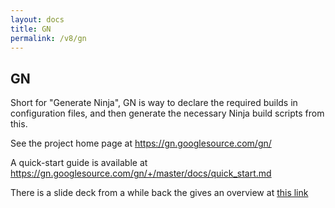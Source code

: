 ```yaml
---
layout: docs
title: GN
permalink: /v8/gn
---
```


## GN

Short for "Generate Ninja", GN is way to declare the required builds in configuration
files, and then generate the necessary Ninja build scripts from this.

See the project home page at <https://gn.googlesource.com/gn/>

A quick-start guide is available at <https://gn.googlesource.com/gn/+/master/docs/quick_start.md>

There is a slide deck from a while back the gives an overview at [this link](https://docs.google.com/presentation/d/15Zwb53JcncHfEwHpnG_PoIbbzQ3GQi_cpujYwbpcbZo/edit#slide=id.g119d702868_0_12)
